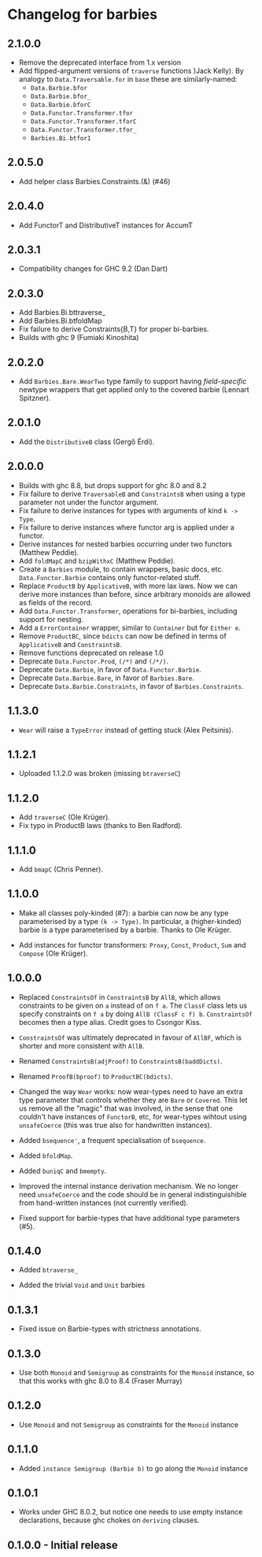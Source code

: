 # Changelog for barbies

## 2.1.0.0
  - Remove the deprecated interface from 1.x version
  - Add flipped-argument versions of `traverse` functions )Jack Kelly).
    By analogy to `Data.Traversable.for` in `base` these are similarly-named:
    - `Data.Barbie.bfor`
    - `Data.Barbie.bfor_`
    - `Data.Barbie.bforC`
    - `Data.Functor.Transformer.tfor`
    - `Data.Functor.Transformer.tforC`
    - `Data.Functor.Transformer.tfor_`
    - `Barbies.Bi.btfor1`

## 2.0.5.0
  - Add helper class Barbies.Constraints.(&) (#46)

## 2.0.4.0
  - Add FunctorT and DistributiveT instances for AccumT

## 2.0.3.1
  - Compatibility changes for GHC 9.2 (Dan Dart)

## 2.0.3.0
  - Add Barbies.Bi.bttraverse_
  - Add Barbies.Bi.btfoldMap
  - Fix failure to derive Constraints{B,T} for proper
    bi-barbies.
  - Builds with ghc 9 (Fumiaki Kinoshita)

## 2.0.2.0
  - Add `Barbies.Bare.WearTwo` type family to support having _field-specific_
    newtype wrappers that get applied only to the covered barbie (Lennart
    Spitzner).

## 2.0.1.0
  - Add the `DistributiveB` class (Gergő Érdi).

## 2.0.0.0
  - Builds with ghc 8.8, but drops support for ghc 8.0 and 8.2
  - Fix failure to derive `TraversableB` and `ConstraintsB` when using a type
    parameter not under the functor argument.
  - Fix failure to derive instances for types with arguments of kind `k -> Type`.
  - Fix failure to derive instances where functor arg is applied under a functor.
  - Derive instances for nested barbies occurring under two functors (Matthew Peddie).
  - Add `foldMapC` and `bzipWithxC` (Matthew Peddie).
  - Create a `Barbies` module, to contain wrappers, basic docs, etc.
    `Data.Functor.Barbie` contains only functor-related stuff.
  - Replace `ProductB` by `ApplicativeB`, with more lax laws. Now we can derive
    more instances than before, since arbitrary monoids are allowed as fields
    of the record.
  - Add `Data.Functor.Transformer`, operations for bi-barbies, including support for nesting.
  - Add a `ErrorContainer` wrapper, similar to `Container` but for `Either e`.
  - Remove `ProductBC`, since `bdicts` can now be defined in terms of `ApplicativeB`
    and `ConstraintsB`.
  - Remove functions deprecated on release 1.0
  - Deprecate `Data.Functor.Prod`, `(/*)` and `(/*/)`.
  - Deprecate `Data.Barbie`, in favor of `Data.Functor.Barbie`.
  - Deprecate `Data.Barbie.Bare`, in favor of `Barbies.Bare`.
  - Deprecate `Data.Barbie.Constraints`, in favor of `Barbies.Constraints`.

## 1.1.3.0
  - `Wear` will raise a `TypeError` instead of getting
    stuck (Alex Peitsinis).

## 1.1.2.1
  - Uploaded 1.1.2.0 was broken (missing `btraverseC`)

## 1.1.2.0
  - Add `traverseC` (Ole Krüger).
  - Fix typo in ProductB laws (thanks to Ben Radford).

## 1.1.1.0
  - Add `bmapC` (Chris Penner).

## 1.1.0.0
  - Make all classes poly-kinded (#7): a barbie can now be any type
    parameterised by a type `(k -> Type)`. In particular, a (higher-kinded)
    barbie is a type parameterised by a barbie. Thanks to Ole Krüger.

  - Add instances for functor transformers: `Proxy`, `Const`, `Product`, `Sum`
    and `Compose` (Ole Krüger).

## 1.0.0.0
  - Replaced `ConstraintsOf` in `ConstraintsB` by `AllB`, which allows
    constraints to be given on `a` instead of on `f a`. The `ClassF`
    class lets us specify constraints on `f a` by doing `AllB (ClassF c f) b`.
    `ConstraintsOf` becomes then a type alias. Credit goes to Csongor Kiss.

  - `ConstraintsOf` was ultimately deprecated in favour of `AllBF`, which
    is shorter and more consistent with `AllB`.

  - Renamed `ConstraintsB(adjProof)` to `ConstraintsB(baddDicts)`.

  - Renamed `ProofB(bproof)` to `ProductBC(bdicts)`.

  - Changed the way `Wear` works: now wear-types need to have an extra
    type parameter that controls whether they are `Bare` or `Covered`. This
    let us remove all the "magic" that was involved, in the sense that
    one couldn't have instances of `FunctorB`, etc, for wear-types wihtout
    using `unsafeCoerce` (this was true also for handwritten instances).

  - Added `bsequence'`, a frequent specialisation of `bsequence`.

  - Added `bfoldMap`.

  - Added `buniqC` and `bmempty`.

  - Improved the internal instance derivation mechanism. We no longer
    need `unsafeCoerce` and the code should be in general indistinguishible
    from hand-written instances (not currently verified).

  - Fixed support for barbie-types that have additional type parameters (#5).

## 0.1.4.0
  - Added `btraverse_`

  - Added the trivial `Void` and `Unit` barbies

## 0.1.3.1
  - Fixed issue on Barbie-types with strictness annotations.

## 0.1.3.0
  - Use both `Monoid` and `Semigroup` as constraints for the `Monoid` instance,
    so that this works with ghc 8.0 to 8.4 (Fraser Murray)

## 0.1.2.0
  - Use `Monoid` and not `Semigroup` as constraints for the `Monoid` instance

## 0.1.1.0
  - Added `instance Semigroup (Barbie b)` to go along the `Monoid` instance

## 0.1.0.1
  - Works under GHC 8.0.2, but notice one needs to use empty instance
    declarations, because ghc chokes on `deriving` clauses.

## 0.1.0.0 - Initial release
